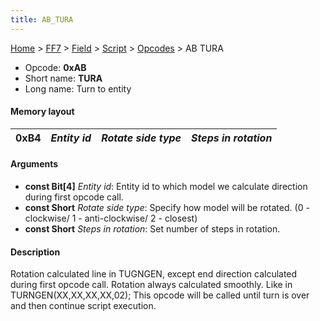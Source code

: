 ```yaml
---
title: AB_TURA
---
```


[Home](../../../../index.md) > [FF7](../../../../FF7.md) > [Field](../../../Field.md) > [Script](../../Script.md) > [Opcodes](../Opcodes.md) > AB TURA

-   Opcode: **0xAB**
-   Short name: **TURA**
-   Long name: Turn to entity

#### Memory layout

| 0xB4 | *Entity id* | *Rotate side type* | *Steps in rotation* |
|------|-------------|--------------------|---------------------|

#### Arguments

-   **const Bit\[4\]** *Entity id*: Entity id to which model we calculate direction during first opcode call.
-   **const Short** *Rotate side type*: Specify how model will be rotated. (0 - clockwise/ 1 - anti-clockwise/ 2 - closest)
-   **const Short** *Steps in rotation*: Set number of steps in rotation.

#### Description

Rotation calculated line in TUGNGEN, except end direction calculated during first opcode call. Rotation always calculated smoothly. Like in TURNGEN(XX,XX,XX,XX,02); This opcode will be called until turn is over and then continue script execution.
